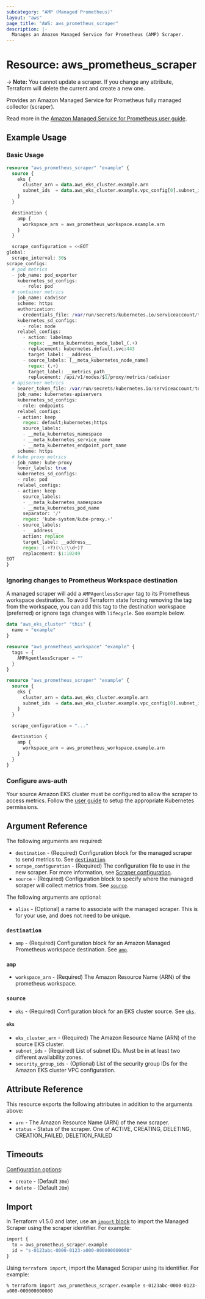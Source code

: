 ```yaml
---
subcategory: "AMP (Managed Prometheus)"
layout: "aws"
page_title: "AWS: aws_prometheus_scraper"
description: |-
  Manages an Amazon Managed Service for Prometheus (AMP) Scraper.
---
```


# Resource: aws_prometheus_scraper

-> **Note:** You cannot update a scraper. If you change any attribute, Terraform
will delete the current and create a new one.

Provides an Amazon Managed Service for Prometheus fully managed collector
(scraper).

Read more in the [Amazon Managed Service for Prometheus user guide](https://docs.aws.amazon.com/prometheus/latest/userguide/AMP-collector.html).

## Example Usage

### Basic Usage

```terraform
resource "aws_prometheus_scraper" "example" {
  source {
    eks {
      cluster_arn = data.aws_eks_cluster.example.arn
      subnet_ids  = data.aws_eks_cluster.example.vpc_config[0].subnet_ids
    }
  }

  destination {
    amp {
      workspace_arn = aws_prometheus_workspace.example.arn
    }
  }

  scrape_configuration = <<EOT
global:
  scrape_interval: 30s
scrape_configs:
  # pod metrics
  - job_name: pod_exporter
    kubernetes_sd_configs:
      - role: pod
  # container metrics
  - job_name: cadvisor
    scheme: https
    authorization:
      credentials_file: /var/run/secrets/kubernetes.io/serviceaccount/token
    kubernetes_sd_configs:
      - role: node
    relabel_configs:
      - action: labelmap
        regex: __meta_kubernetes_node_label_(.+)
      - replacement: kubernetes.default.svc:443
        target_label: __address__
      - source_labels: [__meta_kubernetes_node_name]
        regex: (.+)
        target_label: __metrics_path__
        replacement: /api/v1/nodes/$1/proxy/metrics/cadvisor
  # apiserver metrics
  - bearer_token_file: /var/run/secrets/kubernetes.io/serviceaccount/token
    job_name: kubernetes-apiservers
    kubernetes_sd_configs:
    - role: endpoints
    relabel_configs:
    - action: keep
      regex: default;kubernetes;https
      source_labels:
      - __meta_kubernetes_namespace
      - __meta_kubernetes_service_name
      - __meta_kubernetes_endpoint_port_name
    scheme: https
  # kube proxy metrics
  - job_name: kube-proxy
    honor_labels: true
    kubernetes_sd_configs:
    - role: pod
    relabel_configs:
    - action: keep
      source_labels:
      - __meta_kubernetes_namespace
      - __meta_kubernetes_pod_name
      separator: '/'
      regex: 'kube-system/kube-proxy.+'
    - source_labels:
      - __address__
      action: replace
      target_label: __address__
      regex: (.+?)(\\:\\d+)?
      replacement: $1:10249
EOT
}
```

### Ignoring changes to Prometheus Workspace destination

A managed scraper will add a `AMPAgentlessScraper` tag to its Prometheus workspace
destination. To avoid Terraform state forcing removing the tag from the workspace,
you can add this tag to the destination workspace (preferred) or ignore tags
changes with `lifecycle`. See example below.

```terraform
data "aws_eks_cluster" "this" {
  name = "example"
}

resource "aws_prometheus_workspace" "example" {
  tags = {
    AMPAgentlessScraper = ""
  }
}

resource "aws_prometheus_scraper" "example" {
  source {
    eks {
      cluster_arn = data.aws_eks_cluster.example.arn
      subnet_ids  = data.aws_eks_cluster.example.vpc_config[0].subnet_ids
    }
  }

  scrape_configuration = "..."

  destination {
    amp {
      workspace_arn = aws_prometheus_workspace.example.arn
    }
  }
}
```

### Configure aws-auth

Your source Amazon EKS cluster must be configured to allow the scraper to access
metrics. Follow the [user guide](https://docs.aws.amazon.com/prometheus/latest/userguide/AMP-collector-how-to.html#AMP-collector-eks-setup)
to setup the appropriate Kubernetes permissions.

## Argument Reference

The following arguments are required:

* `destination` - (Required) Configuration block for the managed scraper to send metrics to. See [`destination`](#destination).
* `scrape_configuration` - (Required) The configuration file to use in the new scraper. For more information, see [Scraper configuration](https://docs.aws.amazon.com/prometheus/latest/userguide/AMP-collector-how-to.html#AMP-collector-configuration).
* `source` - (Required) Configuration block to specify where the managed scraper will collect metrics from. See [`source`](#source).

The following arguments are optional:

* `alias` - (Optional) a name to associate with the managed scraper. This is for your use, and does not need to be unique.

### `destination`

* `amp` - (Required) Configuration block for an Amazon Managed Prometheus workspace destination. See [`amp`](#amp).

### `amp`

* `workspace_arn` - (Required) The Amazon Resource Name (ARN) of the prometheus workspace.

### `source`

* `eks` - (Required) Configuration block for an EKS cluster source. See [`eks`](#eks).

#### `eks`

* `eks_cluster_arn` - (Required) The Amazon Resource Name (ARN) of the source EKS cluster.
* `subnet_ids` - (Required) List of subnet IDs. Must be in at least two different availability zones.
* `security_group_ids` - (Optional) List of the security group IDs for the Amazon EKS cluster VPC configuration.

## Attribute Reference

This resource exports the following attributes in addition to the arguments above:

* `arn` - The Amazon Resource Name (ARN) of the new scraper.
* `status` - Status of the scraper. One of ACTIVE, CREATING, DELETING, CREATION_FAILED, DELETION_FAILED

## Timeouts

[Configuration options](https://developer.hashicorp.com/terraform/language/resources/syntax#operation-timeouts):

* `create` - (Default `30m`)
* `delete` - (Default `20m`)

## Import

In Terraform v1.5.0 and later, use an [`import` block](https://developer.hashicorp.com/terraform/language/import) to import the Managed Scraper using the scraper
identifier. For example:

```terraform
import {
  to = aws_prometheus_scraper.example
  id = "s-0123abc-0000-0123-a000-000000000000"
}
```

Using `terraform import`, import the Managed Scraper using its identifier.
For example:

```console
% terraform import aws_prometheus_scraper.example s-0123abc-0000-0123-a000-000000000000
```
